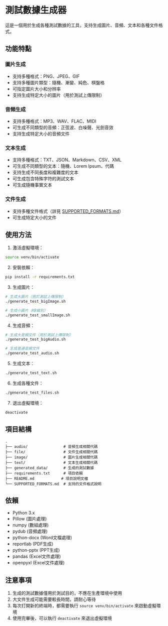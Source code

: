 # 測試數據生成器

這是一個用於生成各種測試數據的工具，支持生成圖片、音頻、文本和各種文件格式。

## 功能特點

### 圖片生成
- 支持多種格式：PNG、JPEG、GIF
- 支持多種圖片類型：隨機、漸變、純色、棋盤格
- 可指定圖片大小和分辨率
- 支持生成特定大小的圖片（用於測試上傳限制）

### 音頻生成
- 支持多種格式：MP3、WAV、FLAC、MIDI
- 可生成不同類型的音頻：正弦波、白噪聲、光劍音效
- 支持生成特定大小的音頻文件

### 文本生成
- 支持多種格式：TXT、JSON、Markdown、CSV、XML
- 可生成不同類型的文本：隨機、Lorem Ipsum、代碼
- 支持生成不同長度和複雜度的文本
- 可生成包含特殊字符的測試文本
- 可生成隨機事實文本

### 文件生成
- 支持多種文件格式（詳見 [SUPPORTED_FORMATS.md](SUPPORTED_FORMATS.md)）
- 可生成特定大小的文件

## 使用方法

1. 激活虛擬環境：
```bash
source venv/bin/activate
```

2. 安裝依賴：
```bash
pip install -r requirements.txt
```

3. 生成圖片：
```bash
# 生成大圖片（用於測試上傳限制）
./generate_test_bigImage.sh

# 生成小圖片（KB級別）
./generate_test_smallImage.sh
```

4. 生成音頻：
```bash
# 生成大音頻文件（用於測試上傳限制）
./generate_test_bigAudio.sh

# 生成普通音頻文件
./generate_test_audio.sh
```

5. 生成文本：
```bash
./generate_test_text.sh
```

6. 生成各種文件：
```bash
./generate_test_files.sh
```

7. 退出虛擬環境：
```bash
deactivate
```

## 項目結構
```
.
├── audio/                # 音頻生成相關代碼
├── file/                 # 文件生成相關代碼
├── image/                # 圖片生成相關代碼
├── text/                 # 文本生成相關代碼
├── generated_data/       # 生成的測試數據
├── requirements.txt      # 項目依賴
├── README.md            # 項目說明文檔
└── SUPPORTED_FORMATS.md  # 支持的文件格式說明
```

## 依賴
- Python 3.x
- Pillow (圖片處理)
- numpy (數組處理)
- pydub (音頻處理)
- python-docx (Word文檔處理)
- reportlab (PDF生成)
- python-pptx (PPT生成)
- pandas (Excel文件處理)
- openpyxl (Excel文件處理)

## 注意事項
1. 生成的測試數據僅用於測試目的，不應在生產環境中使用
2. 大文件生成可能需要較長時間，請耐心等待
3. 每次打開新的終端時，都需要執行 `source venv/bin/activate` 來啟動虛擬環境
4. 使用完畢後，可以執行 `deactivate` 來退出虛擬環境

